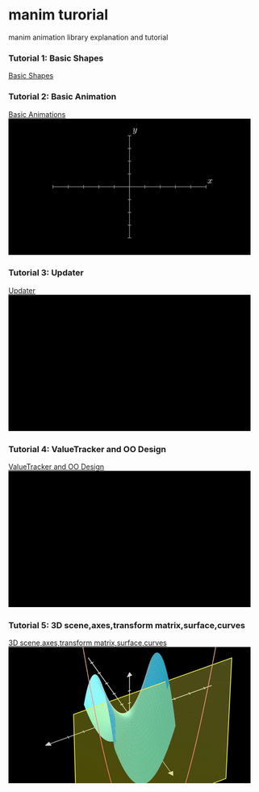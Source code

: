 # manim turorial
manim animation library explanation and tutorial
### Tutorial 1: Basic Shapes 
<a href="https://www.bilibili.com/video/av84552858?p=1" title="Basic Shapes">Basic Shapes</img></a>
### Tutorial 2: Basic Animation
<a href="https://www.bilibili.com/video/av84552858?p=2" title="Basic Animations">Basic Animations<img src="tutorial2/output2.gif"></img></a>
### Tutorial 3: Updater
<a href="https://www.bilibili.com/video/av84552858?p=3" title="Updater">Updater<img src="tutorial3/output3.gif"></img></a>
### Tutorial 4: ValueTracker and OO Design
<a href="https://www.bilibili.com/video/av84552858?p=4" title="ValueTracker and OO Design">ValueTracker and OO Design<img src="tutorial4/output4.gif"></img></a>

### Tutorial 5: 3D scene,axes,transform matrix,surface,curves
<a href="https://www.bilibili.com/video/av84552858?p=5" title="3D scene,axes,transform matrix,surface,curves">3D scene,axes,transform matrix,surface,curves<img src="tutorial5/output5.gif"></img></a>